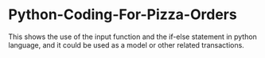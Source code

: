 # Python-Coding-For-Pizza-Orders
This shows the use of the input function and the if-else statement in python language, and it could be used as a model or other related transactions.
